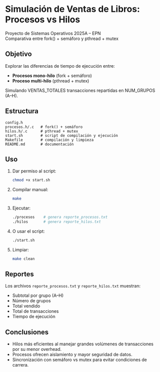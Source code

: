 # Simulación de Ventas de Libros: Procesos vs Hilos

Proyecto de Sistemas Operativos 2025A – EPN  
Comparativa entre fork() + semáforo y pthread + mutex

## Objetivo
Explorar las diferencias de tiempo de ejecución entre:
- **Procesos mono-hilo** (fork + semáforo)
- **Proceso multi-hilo** (pthread + mutex)

Simulando VENTAS_TOTALES transacciones repartidas en NUM_GRUPOS (A–H).

## Estructura
```
config.h
procesos.h/.c   # fork() + semáforo
hilos.h/.c      # pthread + mutex
start.sh        # script de compilación y ejecución
Makefile        # compilación y limpieza
README.md       # documentación
```

## Uso

1. Dar permiso al script:
   ```bash
   chmod +x start.sh
   ```
2. Compilar manual:
   ```bash
   make
   ```
3. Ejecutar:
   ```bash
   ./procesos    # genera reporte_procesos.txt
   ./hilos       # genera reporte_hilos.txt
   ```
4. O usar el script:
   ```bash
   ./start.sh
   ```
5. Limpiar:
   ```bash
   make clean
   ```

## Reportes
Los archivos `reporte_procesos.txt` y `reporte_hilos.txt` muestran:
- Subtotal por grupo (A–H)
- Número de grupos
- Total vendido
- Total de transacciones
- Tiempo de ejecución

## Conclusiones
- Hilos más eficientes al manejar grandes volúmenes de transacciones por su menor overhead.
- Procesos ofrecen aislamiento y mayor seguridad de datos.
- Sincronización con semáforo vs mutex para evitar condiciones de carrera.
